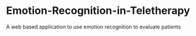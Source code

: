 # Emotion-Recognition-in-Teletherapy
A web based application to use emotion recognition to evaluate patients
